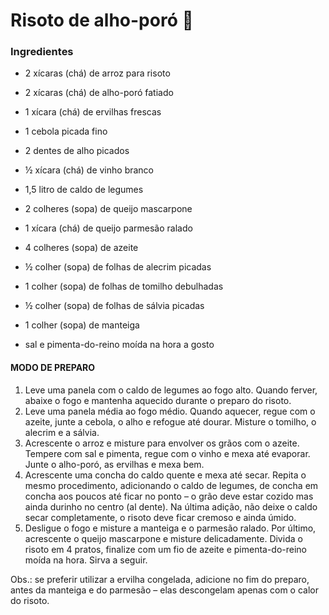 # Risoto de alho-poró :rice:

### Ingredientes

- 2 xícaras (chá) de arroz para risoto

- 2 xícaras (chá) de alho-poró fatiado

- 1 xícara (chá) de ervilhas frescas

- 1 cebola picada fino

- 2 dentes de alho picados

- ½ xícara (chá) de vinho branco

- 1,5 litro de caldo de legumes

- 2 colheres (sopa) de queijo mascarpone

- 1 xícara (chá) de queijo parmesão ralado

- 4 colheres (sopa) de azeite

- ½ colher (sopa) de folhas de alecrim picadas

- 1 colher (sopa) de folhas de tomilho debulhadas

- ½ colher (sopa) de folhas de sálvia picadas

- 1 colher (sopa) de manteiga

- sal e pimenta-do-reino moída na hora a gosto

  

#### MODO DE PREPARO

1. Leve uma panela com o caldo de legumes ao fogo alto. Quando ferver, abaixe o fogo e mantenha aquecido durante o preparo do risoto.
2. Leve uma panela média ao fogo médio. Quando aquecer, regue com o azeite, junte a cebola, o alho e refogue até dourar. Misture o tomilho, o alecrim e a sálvia.
3. Acrescente o arroz e misture para envolver os grãos com o azeite. Tempere com sal e pimenta, regue com o vinho e mexa até evaporar. Junte o alho-poró, as ervilhas e mexa bem.
4. Acrescente uma concha do caldo quente e mexa até secar.  Repita o mesmo procedimento, adicionando o caldo de legumes, de concha em concha aos poucos até ficar no ponto –  o grão deve estar cozido mas ainda durinho no centro (al dente). Na última adição, não deixe o caldo secar completamente, o risoto deve ficar cremoso e ainda úmido.
5. Desligue o fogo e misture a manteiga e o parmesão ralado. Por último, acrescente o queijo mascarpone e misture delicadamente. Divida o risoto em 4 pratos, finalize com um fio de azeite e pimenta-do-reino moída na hora. Sirva a seguir.


Obs.: se preferir utilizar a ervilha congelada, adicione no fim do preparo, antes da manteiga e do parmesão – elas descongelam apenas com o calor do risoto.
